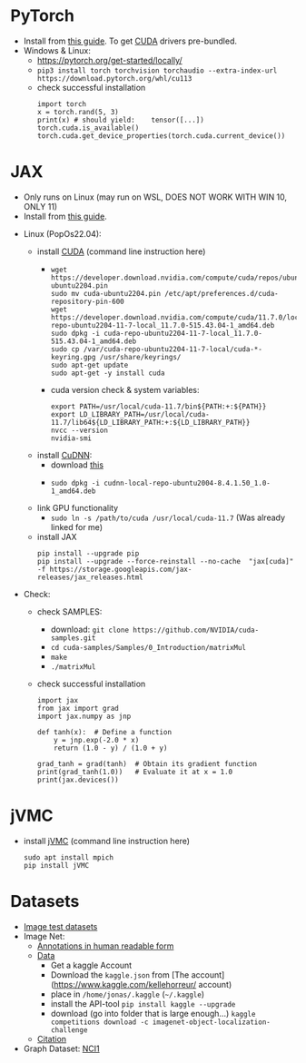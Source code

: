 # PyTorch

-   Install from [this guide](https://pytorch.org/tutorials/). To get [CUDA](https://developer.nvidia.com/cuda-zone) drivers pre-bundled.
-   Windows & Linux:
    -   https://pytorch.org/get-started/locally/
    -   `pip3 install torch torchvision torchaudio --extra-index-url https://download.pytorch.org/whl/cu113`
    -   check successful installation
        ```
        import torch
        x = torch.rand(5, 3)
        print(x) # should yield:    tensor([...])
        torch.cuda.is_available()
        torch.cuda.get_device_properties(torch.cuda.current_device())
        ```

# JAX

-   Only runs on Linux (may run on WSL, DOES NOT WORK WITH WIN 10, ONLY 11)
-   Install from [this guide](https://github.com/google/jax#pip-installation-gpu-cuda).
<!--
-   WSL (Ubuntu 20.04):

        -   install [CUDA](https://developer.nvidia.com/cuda-downloads?target_os=Linux&target_arch=x86_64&Distribution=WSL-Ubuntu&target_version=2.0&target_type=deb_local) (command line instruction here)
            -   ```
                wget https://developer.download.nvidia.com/compute/cuda/repos/wsl-ubuntu/x86_64/cuda-wsl-ubuntu.pin
                sudo mv cuda-wsl-ubuntu.pin /etc/apt/preferences.d/cuda-repository-pin-600
                wget https://developer.download.nvidia.com/compute/cuda/11.6.2/local_installers/cuda-repo-wsl-ubuntu-11-6-local_11.6.2-1_amd64.deb
                sudo dpkg -i cuda-repo-wsl-ubuntu-11-6-local_11.6.2-1_amd64.deb
                sudo apt-key add /var/cuda-repo-wsl-ubuntu-11-6-local/7fa2af80.pub
                sudo apt-get update
                sudo apt-get -y install cuda
                ```
            -   cuda version check & system variables:
                ```
                export PATH=/usr/local/cuda-11.6/bin${PATH:+:${PATH}}
                export LD_LIBRARY_PATH=/usr/local/cuda-11.6/lib64${LD_LIBRARY_PATH:+:${LD_LIBRARY_PATH}}
                nvcc --version
                ```
        -   install [CuDNN](https://developer.nvidia.com/CUDNN):
            -   Nvidia Dev account and survey
            -   download
            -   ```
                sudo dpkg -i cudnn-local-repo-ubuntu2004-8.4.0.27_1.0-1_amd64.deb
                ```
        -   link GPU functionality
            -   `sudo ln -s /path/to/cuda /usr/local/cuda-11.6` (Was already linked for me)
        -   install jax
            ```
            pip install --upgrade pip
            pip install --upgrade --force-reinstall --no-cache  "jax[cuda]" -f https://storage.googleapis.com/jax-releases/jax_releases.html
            ```

    -->

-   Linux (PopOs22.04):

    -   install [CUDA](https://developer.nvidia.com/cuda-downloads?target_os=Linux&target_arch=x86_64&Distribution=Ubuntu&target_version=22.04&target_type=deb_local) (command line instruction here)
        -   ```
            wget https://developer.download.nvidia.com/compute/cuda/repos/ubuntu2204/x86_64/cuda-ubuntu2204.pin
            sudo mv cuda-ubuntu2204.pin /etc/apt/preferences.d/cuda-repository-pin-600
            wget https://developer.download.nvidia.com/compute/cuda/11.7.0/local_installers/cuda-repo-ubuntu2204-11-7-local_11.7.0-515.43.04-1_amd64.deb
            sudo dpkg -i cuda-repo-ubuntu2204-11-7-local_11.7.0-515.43.04-1_amd64.deb
            sudo cp /var/cuda-repo-ubuntu2204-11-7-local/cuda-*-keyring.gpg /usr/share/keyrings/
            sudo apt-get update
            sudo apt-get -y install cuda
            ```
        -   cuda version check & system variables:
            ```
            export PATH=/usr/local/cuda-11.7/bin${PATH:+:${PATH}}
            export LD_LIBRARY_PATH=/usr/local/cuda-11.7/lib64${LD_LIBRARY_PATH:+:${LD_LIBRARY_PATH}}
            nvcc --version
            nvidia-smi
            ```
    -   install [CuDNN](https://developer.nvidia.com/CUDNN):
        -   download [this](https://developer.nvidia.com/compute/cudnn/secure/8.4.1/local_installers/11.6/cudnn-local-repo-ubuntu2004-8.4.1.50_1.0-1_amd64.deb)
        -   ```
            sudo dpkg -i cudnn-local-repo-ubuntu2004-8.4.1.50_1.0-1_amd64.deb
            ```
    -   link GPU functionality
        -   `sudo ln -s /path/to/cuda /usr/local/cuda-11.7` (Was already linked for me)
    -   install JAX
        ```
        pip install --upgrade pip
        pip install --upgrade --force-reinstall --no-cache  "jax[cuda]" -f https://storage.googleapis.com/jax-releases/jax_releases.html
        ```

-   Check:

    -   check SAMPLES:
        -   download: `git clone https://github.com/NVIDIA/cuda-samples.git`
        -   `cd cuda-samples/Samples/0_Introduction/matrixMul`
        -   `make`
        -   `./matrixMul`
    -   check successful installation

        ```
        import jax
        from jax import grad
        import jax.numpy as jnp

        def tanh(x):  # Define a function
            y = jnp.exp(-2.0 * x)
            return (1.0 - y) / (1.0 + y)

        grad_tanh = grad(tanh)  # Obtain its gradient function
        print(grad_tanh(1.0))   # Evaluate it at x = 1.0
        print(jax.devices())
        ```

# jVMC

-   install [jVMC](https://github.com/markusschmitt/vmc_jax#installation) (command line instruction here)

    ```
    sudo apt install mpich
    pip install jVMC
    ```

# Datasets

-   [Image test datasets](https://www.cs.toronto.edu/~kriz/cifar.html)
-   Image Net:
    -   [Annotations in human readable form](https://image-net.org/challenges/LSVRC/2017/browse-synsets.php)
    -   [Data](https://www.kaggle.com/competitions/imagenet-object-localization-challenge/data)
        -   Get a kaggle Account
        -   Download the `kaggle.json` from [The account](https://www.kaggle.com/kellehorreur/
            account)
        -   place in `/home/jonas/.kaggle` (`~/.kaggle`)
        -   install the API-tool `pip install kaggle --upgrade`
        -   download (go into folder that is large enough...) `kaggle competitions download -c imagenet-object-localization-challenge`
    -   [Citation](https://image-net.org/challenges/LSVRC/2017/index#cite)
-   Graph Dataset: [NCI1](https://paperswithcode.com/dataset/nci1)
